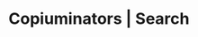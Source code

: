 ---
title: "Copiuminators | Search" # in any language you want
layout: "search" # necessary for search
summary: "Searching Posts"
placeholder: "Search..."
---